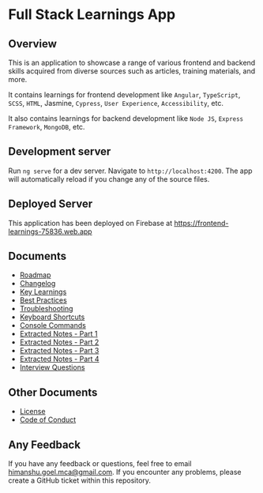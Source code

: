 # Full Stack Learnings App

## Overview

This is an application to showcase a range of various frontend and backend skills acquired from diverse sources such as articles, training materials, and more.

It contains learnings for frontend development like `Angular`, `TypeScript`, `SCSS`, `HTML`, Jasmine, `Cypress`, `User Experience`, `Accessibility`, etc.

It also contains learnings for backend development like `Node JS`, `Express Framework`, `MongoDB`, etc.

## Development server

Run `ng serve` for a dev server. Navigate to `http://localhost:4200`. The app will automatically reload if you change any of the source files.

## Deployed Server

This application has been deployed on Firebase at <https://frontend-learnings-75836.web.app>

## Documents

- [Roadmap](./ROADMAP.md)
- [Changelog](./CHANGELOG.md)
- [Key Learnings](./KEY_LEARNINGS.md)
- [Best Practices](./BEST_PRACTICES.md)
- [Troubleshooting](./TROUBLESHOOTING.md)
- [Keyboard Shortcuts](./KEYBOARD_SHORTCUTS.md)
- [Console Commands](./CONSOLE_COMMANDS.md)
- [Extracted Notes - Part 1](./EXTRACTED_NOTES_PART1.md)
- [Extracted Notes - Part 2](./EXTRACTED_NOTES_PART2.md)
- [Extracted Notes - Part 3](./EXTRACTED_NOTES_PART3.md)
- [Extracted Notes - Part 4](./EXTRACTED_NOTES_PART4.md)
- [Interview Questions](./INTERVIEW_QUESTIONS.md)

## Other Documents

- [License](./LICENSE)
- [Code of Conduct](./CODE_OF_CONDUCT.md)

## Any Feedback

If you have any feedback or questions, feel free to email <himanshu.goel.mca@gmail.com>. If you encounter any problems, please create a GitHub ticket within this repository.

